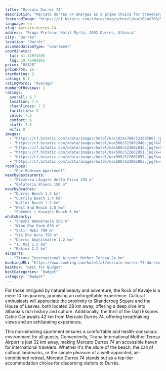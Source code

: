 ```yaml
---
title: "Mercato Durres 74"
description: "Mercato Durres 74 emerges as a prime choice for travelers seeking a serene retreat close to the vibrant heart of Durrës."
featuredImage: "https://cf.bstatic.com/xdata/images/hotel/max1024x768/522602807.jpg?k=49a3bbf91c1e395dd74ba7c049a9aaa464ca32ab381d5789750c94c40a294f0f&o=&hp=1"
language: en
slug: mercato-durres-74
address: "Rruga Profesor Halil Myrto, 2002 Durrës, Albania"
city: "Durrës"
location: "Durrës"
accommodationType: "apartment"
coordinates:
  lat: 41.31974395
  lng: 19.45484905
price: "US$25"
priceFrom: 25
starRating: 3
rating: 6.7
ratingWords: "Average"
numberOfReviews: 1
ratings:
  overall: 6.7
  location: 7.5
  cleanliness: 7.5
  facilities: 5
  value: 7.5
  comfort: 5
  staff: 7.5
  wifi: 0
images:
  - "https://cf.bstatic.com/xdata/images/hotel/max1024x768/522602807.jpg?k=49a3bbf91c1e395dd74ba7c049a9aaa464ca32ab381d5789750c94c40a294f0f&o=&hp=1"
  - "https://cf.bstatic.com/xdata/images/hotel/max500/522602840.jpg?k=932248d7ec021acf7f9e18816ee0d01b5d16e273abd7ec156caaefa43104349a&o=&hp=1"
  - "https://cf.bstatic.com/xdata/images/hotel/max500/522602845.jpg?k=509eec53cfc10fa8130cc1cdc346413c7bd9072b3e1d9bc72e2f5b626aab594d&o=&hp=1"
  - "https://cf.bstatic.com/xdata/images/hotel/max500/522602851.jpg?k=d381fad715bb5bf42d52520bfabb3eb5a78b63f7bb6e8134dca810332b3421d3&o=&hp=1"
  - "https://cf.bstatic.com/xdata/images/hotel/max500/522602857.jpg?k=dd061c7b30286c6b8223d7e459c796c0a756e3325438effa13bc0f88d6374a1d&o=&hp=1"
  - "https://cf.bstatic.com/xdata/images/hotel/max500/522602863.jpg?k=4ea1cabc7417c56677a2de3c3c44859f6b6d2856d798fcaf268eb934cd487d43&o=&hp=1"
roomTypes:
  - "One-Bedroom Apartment"
nearbyRestaurants:
  - "Pizzeria LAngolo della Pizza 100 m"
  - "Gelateria Blanco 150 m"
nearbyBeaches:
  - "Durres Beach 1.2 km"
  - "Currila Beach 1.4 km"
  - "Kallmi Beach 1.9 km"
  - "West End Beach 2.8 km"
  - "Shkëmbi i Kavajës Beach 6 km"
whatsNearby:
  - "Sheshi Demokracia 550 m"
  - "Wine Dhe Pooh 650 m"
  - "Sotir Noka 700 m"
  - "Yje Dhe Hena 750 m"
  - "Durres Amphiteatre 1.2 km"
  - "1. Maj 1.3 km"
  - "Bekimi 2.2 km"
airports:
  - "Tirana International Airport Mother Teresa 24 km"
bookingURL: "https://www.booking.com/hotel/al/mercato-durres-74-durres.en-gb.html?aid=8035640"
bestFor: "Best for Budget"
bestCategories: "Budget"
category: "Budget"
---
```


For those intrigued by natural beauty and adventure, the Rock of Kavaje is a mere 10 km journey, promising an unforgettable experience. Cultural enthusiasts will appreciate the proximity to Skanderbeg Square and the House of Leaves, both located 38 km away, offering a deep dive into Albania's rich history and culture. Additionally, the thrill of the Dajti Ekspres Cable Car awaits 42 km from Mercato Durres 74, offering breathtaking views and an exhilarating experience.

This non-smoking apartment ensures a comfortable and health-conscious environment for all guests. Conveniently, Tirana International Mother Teresa Airport is just 32 km away, making Mercato Durres 74 an accessible haven for international travelers. Whether it's the allure of the beach, the call of cultural landmarks, or the simple pleasure of a well-appointed, air-conditioned retreat, Mercato Durres 74 stands out as a top-tier accommodation choice for discerning visitors to Durrës.